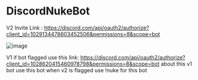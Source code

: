 # DiscordNukeBot

V2 Invite Link : https://discord.com/api/oauth2/authorize?client_id=1029134478603452506&permissions=8&scope=bot

![image](https://user-images.githubusercontent.com/107064155/192379730-10a08b4e-15b2-4f7e-9e05-e4127c205a23.png)









V1 if bot flagged use this link: https://discord.com/api/oauth2/authorize?client_id=1028620415460978798&permissions=8&scope=bot
about this v1 bot use this bot when v2 is flagged use !nuke for this bot
